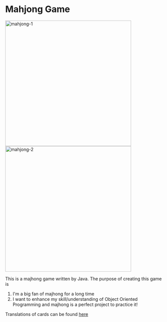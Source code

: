 # Mahjong Game
<img src="https://user-images.githubusercontent.com/40450775/169637665-6d0cfddc-8576-4dbe-a802-1853326ab010.png" alt="mahjong-1" width="400"/>
<img src="https://cdn.pixabay.com/photo/2018/05/18/13/18/mahjong-3411181_1280.jpg" alt="mahjong-2" width=400 />

This is a majhong game written by Java. The purpose of creating this game is 
1. I'm a big fan of majhong for a long time
2. I want to enhance my skill/understanding of Object Oriented Programming and majhong is a perfect project to practice it!

Translations of cards can be found [here](https://www.masswerk.at/mahjong/tilesguide.html)


